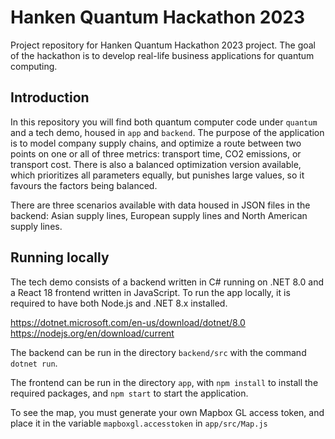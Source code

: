 # Hanken Quantum Hackathon 2023
Project repository for Hanken Quantum Hackathon 2023 project. The goal of the hackathon is to develop real-life business applications for quantum computing.

## Introduction

In this repository you will find both quantum computer code under `quantum` and a tech demo, housed in `app` and `backend`. The purpose of the application is to model company supply chains, and optimize a route between two points on one or all of three metrics: transport time, CO2 emissions, or transport cost. There is also a balanced optimization version available, which prioritizes all parameters equally, but punishes large values, so it favours the factors being balanced.

There are three scenarios available with data housed in JSON files in the backend: Asian supply lines, European supply lines and North American supply lines.

## Running locally

The tech demo consists of a backend written in C# running on .NET 8.0 and a 
React 18 frontend written in JavaScript. To run the app locally, it is required to have both Node.js and .NET 8.x installed.

https://dotnet.microsoft.com/en-us/download/dotnet/8.0
https://nodejs.org/en/download/current

The backend can be run in the directory `backend/src` with the command `dotnet run`.

The frontend can be run in the directory `app`, with `npm install` to install the required packages, and `npm start` to start the application.

To see the map, you must generate your own Mapbox GL access token, and place it in the variable `mapboxgl.accesstoken` in `app/src/Map.js`